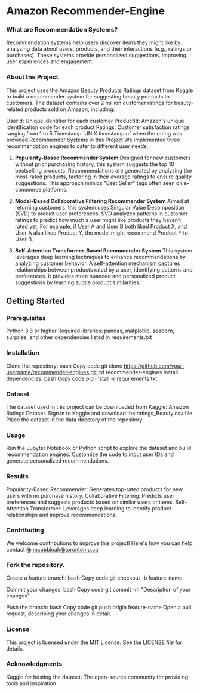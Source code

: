 # Amazon Recommender-Engine
### What are Recommendation Systems?
Recommendation systems help users discover items they might like by analyzing data about users, products, and their interactions (e.g., ratings or purchases). These systems provide personalized suggestions, improving user experiences and engagement.

### About the Project
This project uses the Amazon Beauty Products Ratings dataset from Kaggle to build a recommender system for suggesting beauty products to customers. The dataset contains over 2 million customer ratings for beauty-related products sold on Amazon, including:

UserId: Unique identifier for each customer
ProductId: Amazon's unique identification code for each product
Ratings: Customer satisfaction ratings ranging from 1 to 5
Timestamp: UNIX timestamp of when the rating was provided
Recommender Systems in this Project
We implemented three recommendation engines to cater to different user needs:

1. **Popularity-Based Recommender System**
Designed for new customers without prior purchasing history, this system suggests the top 10 bestselling products.
Recommendations are generated by analyzing the most-rated products, factoring in their average ratings to ensure quality suggestions.
This approach mimics "Best Seller" tags often seen on e-commerce platforms.

3. **Model-Based Collaborative Filtering Recommender System**
Aimed at returning customers, this system uses Singular Value Decomposition (SVD) to predict user preferences.
SVD analyzes patterns in customer ratings to predict how much a user might like products they haven’t rated yet.
For example, if User A and User B both liked Product X, and User A also liked Product Y, the model might recommend Product Y to User B.

3. **Self-Attention Transformer-Based Recommender System**
This system leverages deep learning techniques to enhance recommendations by analyzing customer behavior.
A self-attention mechanism captures relationships between products rated by a user, identifying patterns and preferences.
It provides more nuanced and personalized product suggestions by learning subtle product similarities.

## Getting Started
### Prerequisites
Python 3.8 or higher
Required libraries: pandas, matplotlib, seaborn, surprise, and other dependencies listed in requirements.txt
### Installation
Clone the repository:
bash
Copy code
git clone https://github.com/your-username/recommender-engines.git
cd recommender-engines
Install dependencies:
bash
Copy code
pip install -r requirements.txt

### Dataset
The dataset used in this project can be downloaded from Kaggle: Amazon Ratings Dataset.
Sign in to Kaggle and download the ratings_Beauty.csv file.
Place the dataset in the data directory of the repository.

### Usage
Run the Jupyter Notebook or Python script to explore the dataset and build recommendation engines.
Customize the code to input user IDs and generate personalized recommendations.

### Results
Popularity-Based Recommender: Generates top-rated products for new users with no purchase history.
Collaborative Filtering: Predicts user preferences and suggests products based on similar users or items.
Self-Attention Transformer: Leverages deep learning to identify product relationships and improve recommendations.

### Contributing
We welcome contributions to improve this project! Here's how you can help: contact @ mcobbinah@torontomu.ca

### Fork the repository.
Create a feature branch: 
bash
Copy code git checkout -b feature-name

Commit your changes:
bash
Copy code git commit -m "Description of your changes"

Push the branch:
bash
Copy code git push origin feature-name
Open a pull request, describing your changes in detail.

### License
This project is licensed under the MIT License. See the LICENSE file for details.

### Acknowledgments
Kaggle for hosting the dataset.
The open-source community for providing tools and inspiration.
